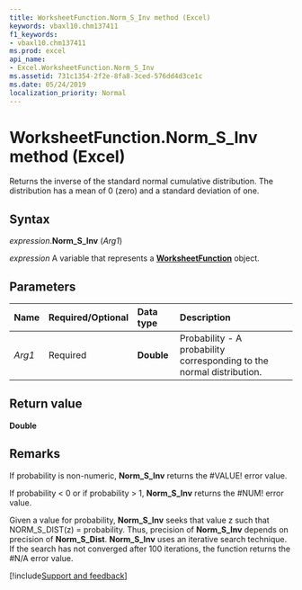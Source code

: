 ```yaml
---
title: WorksheetFunction.Norm_S_Inv method (Excel)
keywords: vbaxl10.chm137411
f1_keywords:
- vbaxl10.chm137411
ms.prod: excel
api_name:
- Excel.WorksheetFunction.Norm_S_Inv
ms.assetid: 731c1354-2f2e-8fa8-3ced-576dd4d3ce1c
ms.date: 05/24/2019
localization_priority: Normal
---
```



# WorksheetFunction.Norm_S_Inv method (Excel)

Returns the inverse of the standard normal cumulative distribution. The distribution has a mean of 0 (zero) and a standard deviation of one.


## Syntax

_expression_.**Norm_S_Inv** (_Arg1_)

_expression_ A variable that represents a **[WorksheetFunction](Excel.WorksheetFunction.md)** object.


## Parameters

|Name|Required/Optional|Data type|Description|
|:-----|:-----|:-----|:-----|
| _Arg1_|Required| **Double**|Probability - A probability corresponding to the normal distribution.|

## Return value

**Double**


## Remarks

If probability is non-numeric, **Norm_S_Inv** returns the #VALUE! error value.
    
If probability < 0 or if probability > 1, **Norm_S_Inv** returns the #NUM! error value.
    
Given a value for probability, **Norm_S_Inv** seeks that value z such that NORM_S_DIST(z) = probability. Thus, precision of **Norm_S_Inv** depends on precision of **Norm_S_Dist**. **Norm_S_Inv** uses an iterative search technique. If the search has not converged after 100 iterations, the function returns the #N/A error value.



[!include[Support and feedback](~/includes/feedback-boilerplate.md)]